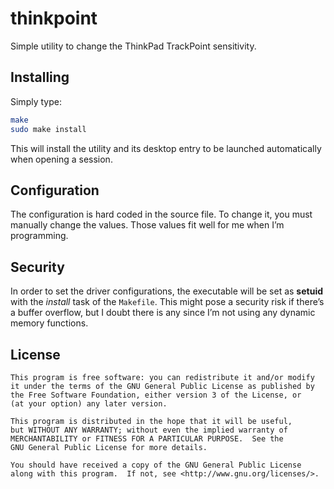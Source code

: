 # thinkpoint

Simple utility to change the ThinkPad TrackPoint sensitivity.

## Installing

Simply type:
```bash
make
sudo make install
```

This will install the utility and its desktop entry to be launched
automatically when opening a session.

## Configuration

The configuration is hard coded in the source file. To change it, you
must manually change the values. Those values fit well for me when I’m
programming.

## Security

In order to set the driver configurations, the executable will be set
as **setuid** with the _install_ task of the `Makefile`. This might
pose a security risk if there’s a buffer overflow, but I doubt there
is any since I’m not using any dynamic memory functions.

## License

    This program is free software: you can redistribute it and/or modify
    it under the terms of the GNU General Public License as published by
    the Free Software Foundation, either version 3 of the License, or
    (at your option) any later version.

    This program is distributed in the hope that it will be useful,
    but WITHOUT ANY WARRANTY; without even the implied warranty of
    MERCHANTABILITY or FITNESS FOR A PARTICULAR PURPOSE.  See the
    GNU General Public License for more details.

    You should have received a copy of the GNU General Public License
    along with this program.  If not, see <http://www.gnu.org/licenses/>.

